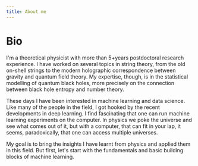 ```yaml
---
title: About me
---
```

# Bio

I'm a theoretical physicist with more than 5+years postdoctoral research experience. I have worked on several topics in string theory, from the old on-shell strings to the modern holographic correspondence between gravity and quantum field theory. My expertise, though, is in the statistical modelling of quantum black holes, more precisely on the connection between black hole entropy and number theory.

These days I have been interested in machine learning and data science. Like many of the people in the field, I got hooked by the recent developments in deep learning. I find fascinating that one can run machine learning experiments on the computer. In physics we poke the universe and see what comes out of it, but with a computer, that can fit in your lap, it seems, paradoxically, that one can access multiple universes.

My goal is to bring the insights I have learnt from physics and applied them in this field. But first, let's start with the fundamentals and basic building blocks of machine learning.
